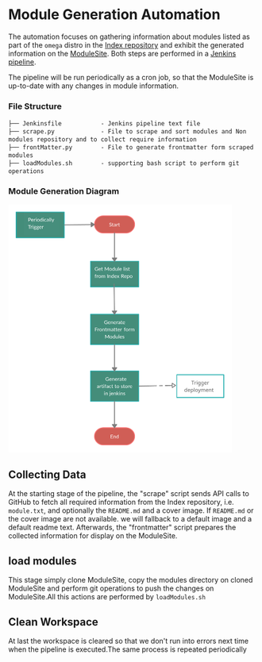 # Module Generation Automation

The automation focuses on gathering information about modules listed as part of the `omega` distro in the [Index repository](https://github.com/Terasology/Index/blob/master/distros/omega/gradle.properties) and exhibit the generated information on the [ModuleSite](https://github.com/MovingBlocks/ModuleSite).
Both steps are performed in a [Jenkins pipeline](https://www.jenkins.io/doc/book/pipeline/).

The pipeline will be run periodically as a cron job, so that the ModuleSite is up-to-date with any changes in module information.

### File Structure

```
├── Jenkinsfile           - Jenkins pipeline text file
├── scrape.py             - File to scrape and sort modules and Non modules repository and to collect require information
├── frontMatter.py        - File to generate frontmatter form scraped modules
├── loadModules.sh        - supporting bash script to perform git operations
```

### Module Generation Diagram

<img src="./images/Module-Generation.png" width="450" height="500">

## Collecting Data

At the starting stage of the pipeline, the "scrape" script sends API calls to GitHub to fetch all required information from the Index repository, i.e. `module.txt`, and optionally the `README.md` and a cover image.
If `README.md` or the cover image are not available. we will fallback to a default image and a default readme text.
Afterwards, the "frontmatter" script prepares the collected information for display on the ModuleSite.

## load modules

This stage simply clone ModuleSite, copy the modules directory on cloned ModuleSite and perform git operations to push the changes on ModuleSite.All this actions are performed by `loadModules.sh`

## Clean Workspace

At last the workspace is cleared so that we don't run into errors next time when the pipeline is executed.The same process is repeated periodically
